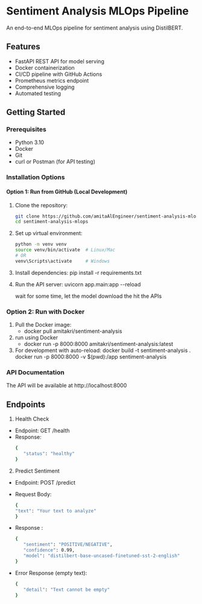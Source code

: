 # Sentiment Analysis MLOps Pipeline

An end-to-end MLOps pipeline for sentiment analysis using DistilBERT.

## Features

- FastAPI REST API for model serving
- Docker containerization
- CI/CD pipeline with GitHub Actions
- Prometheus metrics endpoint
- Comprehensive logging
- Automated testing

## Getting Started

### Prerequisites

- Python 3.10
- Docker
- Git
- curl or Postman (for API testing)

### Installation Options

#### Option 1: Run from GitHub (Local Development)

1. Clone the repository:
   ```bash
   git clone https://github.com/amitaAlEngineer/sentiment-analysis-mlops.git
   cd sentiment-analysis-mlops

2. Set up virtual environment:
   ```bash
   python -m venv venv
   source venv/bin/activate  # Linux/Mac
   # OR
   venv\Scripts\activate     # Windows

3. Install dependencies:
   pip install -r requirements.txt

4. Run the API server:
   uvicorn app.main:app --reload

   wait for some time, let the model download the hit the APIs 

### Option 2: Run with Docker
1. Pull the Docker image:
   - docker pull amitakri/sentiment-analysis
2. run using Docker
   - docker run -p 8000:8000 amitakri/sentiment-analysis:latest
3. For development with auto-reload:
   docker build -t sentiment-analysis .
   docker run -p 8000:8000 -v $(pwd):/app sentiment-analysis

### API Documentation
The API will be available at http://localhost:8000

## Endpoints
1. Health Check
- Endpoint: GET /health
- Response:
   ```bash
   {
      "status": "healthy"
   }

2. Predict Sentiment
- Endpoint: POST /predict

- Request Body:
   ```bash
   {
   "text": "Your text to analyze"
   }
- Response :
   ```bash
   {
      "sentiment": "POSITIVE/NEGATIVE",
      "confidence": 0.99,
      "model": "distilbert-base-uncased-finetuned-sst-2-english"
   }

- Error Response (empty text):
   ```bash
   {
      "detail": "Text cannot be empty"
   }